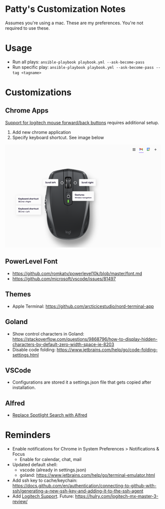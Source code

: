 # Patty's Customization Notes
Assumes you're using a mac.
These are my preferences. You're not required to use these.

# Usage
* Run all plays: `ansible-playbook playbook.yml --ask-become-pass`
* Run specific play: `ansible-playbook playbook.yml --ask-become-pass --tag <tagname>`

# Customizations

## Chrome Apps
[Support for logitech mouse forward/back buttons](https://support.google.com/mail/thread/127551228/gmail-windowed-desktop-app-doesn-t-support-mouse-back-forward-buttons?hl=en) requires additional setup.
1. Add new chrome application
1. Specify keyboard shortcut. See image below

![Chrome App Logitech Mouse Back/Forward Button Support](./logitech-mouse-settings.png)

## PowerLevel Font
* https://github.com/romkatv/powerlevel10k/blob/master/font.md
* https://github.com/microsoft/vscode/issues/81497

## Themes
* Apple Terminal: https://github.com/arcticicestudio/nord-terminal-app

## Goland
* Show control characters in Goland: https://stackoverflow.com/questions/9868796/how-to-display-hidden-characters-by-default-zero-width-space-ie-8203
* Disable code folding: https://www.jetbrains.com/help/go/code-folding-settings.html

## VSCode
* Configurations are stored it a settings.json file that gets copied after installation.

## Alfred
* [Replace Spotlight Search with Alfred](https://www.alfredapp.com/help/troubleshooting/cmd-space/)


# Reminders
* Enable notifications for Chrome in System Preferences > Notifications & Focus
  * Enable for calendar, chat, mail
* Updated default shell:
  * vscode (already in settings.json)
  * goland: https://www.jetbrains.com/help/go/terminal-emulator.html
* Add ssh key to cache/keychain: https://docs.github.com/en/authentication/connecting-to-github-with-ssh/generating-a-new-ssh-key-and-adding-it-to-the-ssh-agent
* Add [Logitech Support](https://www.logitech.com/en-us/software/logi-options-plus.html). Future: https://hulry.com/logitech-mx-master-3-review/



